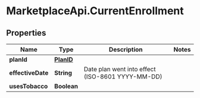 # MarketplaceApi.CurrentEnrollment

## Properties
Name | Type | Description | Notes
------------ | ------------- | ------------- | -------------
**planId** | [**PlanID**](PlanID.md) |  | 
**effectiveDate** | **String** | Date plan went into effect (ISO-8601 YYYY-MM-DD) | 
**usesTobacco** | **Boolean** |  | 


